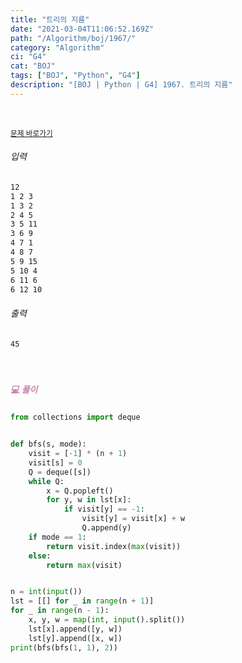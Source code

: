 ```yaml
---
title: "트리의 지름"
date: "2021-03-04T11:06:52.169Z"
path: "/Algorithm/boj/1967/"
category: "Algorithm"
ci: "G4"
cat: "BOJ"
tags: ["BOJ", "Python", "G4"]
description: "[BOJ | Python | G4] 1967. 트리의 지름"
---
```


<br />

<a href="https://www.acmicpc.net/problem/1967"><small>문제 바로가기</small></a>

###### 입력

```sh
12
1 2 3
1 3 2
2 4 5
3 5 11
3 6 9
4 7 1
4 8 7
5 9 15
5 10 4
6 11 6
6 12 10
```

###### 출력

```sh
45
```

<br />

##### <h5 style="color:#C587AE;">💻 풀이</h5>

```python
from collections import deque


def bfs(s, mode):
    visit = [-1] * (n + 1)
    visit[s] = 0
    Q = deque([s])
    while Q:
        x = Q.popleft()
        for y, w in lst[x]:
            if visit[y] == -1:
                visit[y] = visit[x] + w
                Q.append(y)
    if mode == 1:
        return visit.index(max(visit))
    else:
        return max(visit)


n = int(input())
lst = [[] for _ in range(n + 1)]
for _ in range(n - 1):
    x, y, w = map(int, input().split())
    lst[x].append([y, w])
    lst[y].append([x, w])
print(bfs(bfs(1, 1), 2))
```





